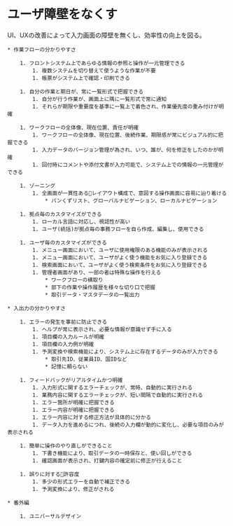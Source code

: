 ユーザ障壁をなくす
==

UI、UXの改善によって入力画面の障壁を無くし、効率性の向上を図る。

    * 作業フローの分かりやすさ

        1. フロントシステム上であらゆる情報の参照と操作が一元管理できる
            1. 複数システムを切り替えて使うような作業が不要
            1. 帳票がシステム上で確認・印刷できる

        1. 自分の作業と期日が、常に一覧形式で把握できる
            1. 自分が行う作業が、画面上に隅に一覧形式で常に通知
            1. それらが期限や重要度を基準に一覧上で着色され、作業優先度の重み付けが明確

        1. ワークフローの全体像、現在位置、責任が明確
            1. ワークフローの全体像、現在位置、後続作業、期限感が常にビジュアル的に把握できる
            1. 入力データのバージョン管理が為され、いつ、誰が、何を修正をしたのかが明確
            1. 回付時にコメントや添付文書が入力可能で、システム上での情報の一元管理ができる

        1. ゾーニング
            1. 全画面が一貫性あるレイアウト構成で、意図する操作画面に容易に辿り着ける
                * パンくずリスト、グローバルナビゲーション、ローカルナビゲーション
    
        1. 拠点毎のカスタマイズができる
            1. ローカル言語に対応し、視認性が高い
            1. ユーザ(統括)が拠点毎の事務フローを自ら作成、編集し、使用できる

        1. ユーザ毎のカスタマイズができる
            1. メニュー画面において、ユーザに使用権限のある機能のみが表示される
            1. メニュー画面において、ユーザがよく使う機能をお気に入り登録できる
            1. 検索画面において、ユーザがよく使う検索条件をお気に入り登録できる
            1. 管理者画面があり、一部の者は特殊な操作を行える
                * ワークフローの横取り
                * 部下の作業や操作履歴を様々な切り口で把握
                * 取引データ・マスタデータの一覧出力

    * 入出力の分かりやすさ 

        1. エラーの発生を事前に防止できる
            1. ヘルプが常に表示され、必要な情報が意識せず手に入る
            1. 項目欄の入力ルールが明確
            1. 項目欄の入力例が明確
            1. 予測変換や検索機能により、システム上に存在するデータのみが入力できる
                * 取引先ID、従業員ID、国IDなど
                * 記憶に頼らない

        1. フィードバックがリアルタイムかつ明確
            1. 入力形式に関するエラーチェックが、常時、自動的に実行される
            1. 業務内容に関するエラーチェックが、短い間隔で自動的に実行される
            1. エラー箇所が明確に把握できる
            1. エラー内容が明確に把握できる
            1. エラー内容に対する修正方法が具体的に分かる
            1. データ入力を進めるにつれ、後続の入力欄が動的に変化し、必要な項目のみが表示される

        1. 簡単に操作のやり直しができること
            1. 下書き機能により、取引データの一時保存と、使い回しができる
            1. 確認画面が表示され、打鍵内容の確定前に修正が行えること

        1. 誤りに対する許容度
            1. 多少の形式エラーを自動で補正できる
            1. 予測変換により、修正がされる

    * 番外編

        1. ユニバーサルデザイン
